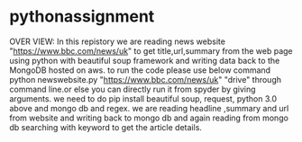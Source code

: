 # pythonassignment
OVER VIEW:
In this repistory we are reading news website "https://www.bbc.com/news/uk" to get title,url,summary from the web page using python with beautiful soup framework and writing data back to the MongoDB hosted on aws.
to run the code please use below command python newswebsite.py "https://www.bbc.com/news/uk" "drive" through command line.or else you can directly run it from spyder by giving arguments.
we need to do pip install beautiful soup, request, python 3.0 above and mongo db and regex.
we are reading headline ,summary and url from website and writing back to mongo db and again reading from mongo db searching with keyword to get the article details.
